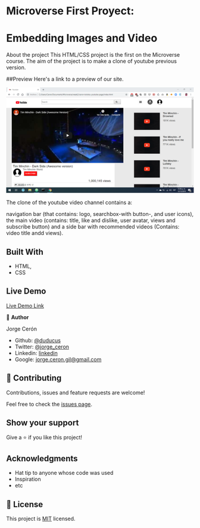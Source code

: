 # Microverse First Proyect:
# Embedding Images and Video

About the project
This HTML/CSS project is the first on the Microverse course. The aim of the project is to make a clone of youtube previous version. 

##Preview Here's a link to a preview of our site.

![screenshot](./app_screenshot.png)

The clone of the youtube video channel contains a: 

navigation bar (that contains: logo, searchbox-with button-, and user icons), 
the main video (contains: title, like and dislike, user avatar, views and subscribe button)
and a side bar with recommended videos (Contains: video title andd views).

## Built With

- HTML,
- CSS

## Live Demo

[Live Demo Link](http://htmlpreview.github.io/?https://github.com/kotoku-code/ceron-kotoku-youtube-page/blob/feature-youtube-page-prototype/index.html)

👤 **Author**

Jorge Cerón 
- Github: [@duducus](https://github.com/duducus)
- Twitter: [@jorge_ceron](https://twitter.com/ceronjorge1)
- Linkedin: [linkedin](https://www.linkedin.com/in/jorge-francisco-cer%C3%B3n-gil-343583113/)
- Google: jorge.ceron.gil@gmail.com


## 🤝 Contributing

Contributions, issues and feature requests are welcome!

Feel free to check the [issues page](https://github.com/microverseinc/readme-template/issues).

## Show your support

Give a ⭐️ if you like this project!

## Acknowledgments

- Hat tip to anyone whose code was used
- Inspiration
- etc

## 📝 License

This project is [MIT](lic.url) licensed.


